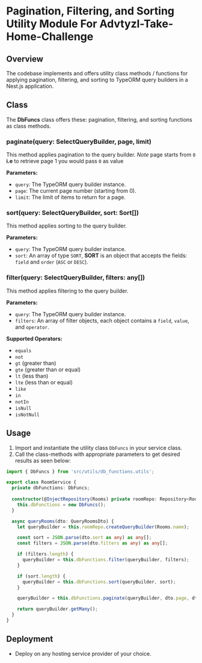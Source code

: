 # Pagination, Filtering, and Sorting Utility Module For Advtyzl-Take-Home-Challenge

## Overview

The codebase implements and offers utility class methods / functions for applying pagination, filtering, and sorting to TypeORM query builders in a Nest.js application.

## Class

The **DbFuncs** class offers these: pagination, filtering, and sorting functions as class methods.

### paginate(query: SelectQueryBuilder<any>, page, limit)
This method applies pagination to the query builder.
*Note* page starts from `0` **i.e** to retrieve page 1 you would pass `0` as value

**Parameters:**
- `query`: The TypeORM query builder instance.
- `page`: The current page number (starting from 0).
- `limit`: The limit of items to return for a page.

### sort(query: SelectQueryBuilder<any>, sort: Sort[])
This method applies sorting to the query builder.

**Parameters:**
- `query`: The TypeORM query builder instance.
- `sort`: An array of type `SORT`, **SORT** is an object that accepts the fields:  `field` and `order` (`ASC` or `DESC`).

### filter(query: SelectQueryBuilder<any>, filters: any[])
This  method applies filtering to the query builder.

**Parameters:**
- `query`: The TypeORM query builder instance.
- `filters`: An array of filter objects, each object contains a `field`, `value`, and `operator`.

**Supported Operators:**
- `equals`
- `not`
- `gt` (greater than)
- `gte` (greater than or equal)
- `lt` (less than)
- `lte` (less than or equal)
- `like`
- `in`
- `notIn`
- `isNull`
- `isNotNull`

## Usage

1. Import and instantiate the utility class `DbFuncs` in your service class.
2. Call the class-methods with appropriate parameters to get desired results as seen below:

```typescript
import { DbFuncs } from 'src/utils/db_functions.utils';

export class RoomService {
  private dbFunctions: DbFuncs;
  
  constructor(@InjectRepository(Rooms) private roomRepo: Repository<Rooms>) {
    this.dbFunctions = new DbFuncs();
  }

  async queryRooms(dto: QueryRoomsDto) {
    let queryBuilder = this.roomRepo.createQueryBuilder(Rooms.name);

    const sort = JSON.parse(dto.sort as any) as any[];
    const filters = JSON.parse(dto.filters as any) as any[];

    if (filters.length) {
      queryBuilder = this.dbFunctions.filter(queryBuilder, filters);
    }

    if (sort.length) {
      queryBuilder = this.dbFunctions.sort(queryBuilder, sort);
    }

    queryBuilder = this.dbFunctions.paginate(queryBuilder, dto.page, dto.limit);

    return queryBuilder.getMany();
  }
}
```

## Deployment

- Deploy on any hosting service provider of your choice.